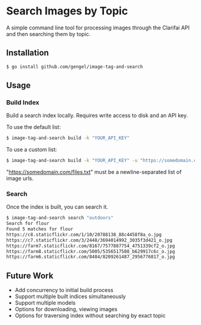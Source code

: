 # Search Images by Topic

A simple command line tool for processing images through the Clarifai API and then searching them by topic.


## Installation

```bash
$ go install github.com/gengel/image-tag-and-search
```


## Usage

### Build Index

Build a search index locally. Requires write access to disk and an API key.

To use the default list:

```bash
$ image-tag-and-search build -k "YOUR_API_KEY"
```

To use a custom list:

```bash
$ image-tag-and-search build -k "YOUR_API_KEY" -u "https://somedomain.com/files.txt"
```

"https://somedomain.com/files.txt" must be a newline-separated list of image urls.

### Search

Once the index is built, you can search it.

```bash
$ image-tag-and-search search "outdoors"
Search for flour
Found 5 matches for flour
https://c8.staticflickr.com/1/10/20788138_88c4458f8a_o.jpg
https://c7.staticflickr.com/3/2448/3694014992_3035f3d421_o.jpg
https://farm7.staticflickr.com/8167/7577887754_4751339cf2_o.jpg
https://farm8.staticflickr.com/5005/5356517508_b629917c6c_o.jpg
https://farm6.staticflickr.com/8484/8209261487_2956776817_o.jpg

```

## Future Work

* Add concurrency to initial build process
* Support multiple built indices simultaneously
* Support multiple models
* Options for downloading, viewing images
* Options for traversing index without searching by exact topic
